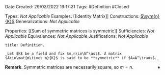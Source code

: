 <br />
<br />

Date Created: 29/03/2022 19:17:31
Tags: #Definition #Closed 

Types: _Not Applicable_
Examples: [[Identity Matrix]]
Constructions: [$\sym{n}{K}$](Vector%20Space%20of%20Symmetric%20Matrices.md)
Generalizations: _Not Applicable_

Properties: [[Sum of symmetric matrices is symmetric]]
Sufficiencies: _Not Applicable_
Equivalences: _Not Applicable_
Justifications: _Not Applicable_

``` ad-Definition
title: Definition.

_Let $K$ be a field and fix $m,n\in\N^\ast$. A matrix $A\in\mat{m\times n}{K}$ is said to be **symmetric** if $A=A^\trans$._

```

**Remark.** Symmetric matrices are necessarily square, so $m=n$.<span style="float:right;">$\blacklozenge$</span>
